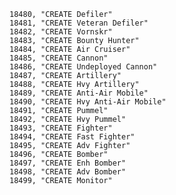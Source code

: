 ﻿```text
18480, "CREATE Defiler"
18481, "CREATE Veteran Defiler"
18482, "CREATE Vornskr"
18483, "CREATE Bounty Hunter"
18484, "CREATE Air Cruiser"
18485, "CREATE Cannon"
18486, "CREATE Undeployed Cannon"
18487, "CREATE Artillery"
18488, "CREATE Hvy Artillery"
18489, "CREATE Anti-Air Mobile"
18490, "CREATE Hvy Anti-Air Mobile"
18491, "CREATE Pummel"
18492, "CREATE Hvy Pummel"
18493, "CREATE Fighter"
18494, "CREATE Fast Fighter"
18495, "CREATE Adv Fighter"
18496, "CREATE Bomber"
18497, "CREATE Enh Bomber"
18498, "CREATE Adv Bomber"
18499, "CREATE Monitor"
```